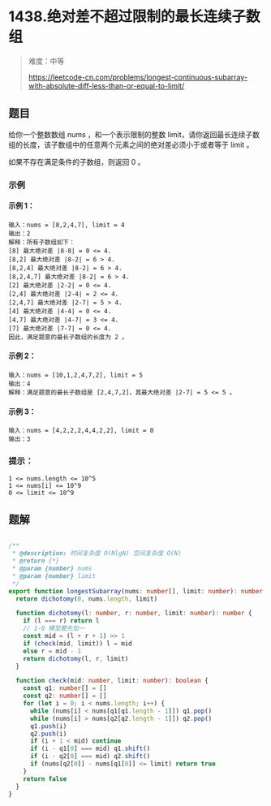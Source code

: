# 1438.绝对差不超过限制的最长连续子数组

> 难度：中等
>
> https://leetcode-cn.com/problems/longest-continuous-subarray-with-absolute-diff-less-than-or-equal-to-limit/

## 题目

给你一个整数数组 nums ，和一个表示限制的整数 limit，请你返回最长连续子数组的长度，该子数组中的任意两个元素之间的绝对差必须小于或者等于 limit 。

如果不存在满足条件的子数组，则返回 0 。

### 示例

#### 示例 1：

```
输入：nums = [8,2,4,7], limit = 4
输出：2
解释：所有子数组如下：
[8] 最大绝对差 |8-8| = 0 <= 4.
[8,2] 最大绝对差 |8-2| = 6 > 4.
[8,2,4] 最大绝对差 |8-2| = 6 > 4.
[8,2,4,7] 最大绝对差 |8-2| = 6 > 4.
[2] 最大绝对差 |2-2| = 0 <= 4.
[2,4] 最大绝对差 |2-4| = 2 <= 4.
[2,4,7] 最大绝对差 |2-7| = 5 > 4.
[4] 最大绝对差 |4-4| = 0 <= 4.
[4,7] 最大绝对差 |4-7| = 3 <= 4.
[7] 最大绝对差 |7-7| = 0 <= 4.
因此，满足题意的最长子数组的长度为 2 。
```

#### 示例 2：

```
输入：nums = [10,1,2,4,7,2], limit = 5
输出：4
解释：满足题意的最长子数组是 [2,4,7,2]，其最大绝对差 |2-7| = 5 <= 5 。
```

#### 示例 3：

```
输入：nums = [4,2,2,2,4,4,2,2], limit = 0
输出：3
```

### 提示：

```
1 <= nums.length <= 10^5
1 <= nums[i] <= 10^9
0 <= limit <= 10^9
```

## 题解

```ts

/**
 * @description: 时间复杂度 O(NlgN) 空间复杂度 O(N)
 * @return {*}
 * @param {number} nums
 * @param {number} limit
 */
export function longestSubarray(nums: number[], limit: number): number {
  return dichotomy(0, nums.length, limit)

  function dichotomy(l: number, r: number, limit: number): number {
    if (l === r) return l
    // 1-0 模型要先加一
    const mid = (l + r + 1) >> 1
    if (check(mid, limit)) l = mid
    else r = mid - 1
    return dichotomy(l, r, limit)
  }

  function check(mid: number, limit: number): boolean {
    const q1: number[] = []
    const q2: number[] = []
    for (let i = 0; i < nums.length; i++) {
      while (nums[i] < nums[q1[q1.length - 1]]) q1.pop()
      while (nums[i] > nums[q2[q2.length - 1]]) q2.pop()
      q1.push(i)
      q2.push(i)
      if (i + 1 < mid) continue
      if (i - q1[0] === mid) q1.shift()
      if (i - q2[0] === mid) q2.shift()
      if (nums[q2[0]] - nums[q1[0]] <= limit) return true
    }
    return false
  }
}
```
